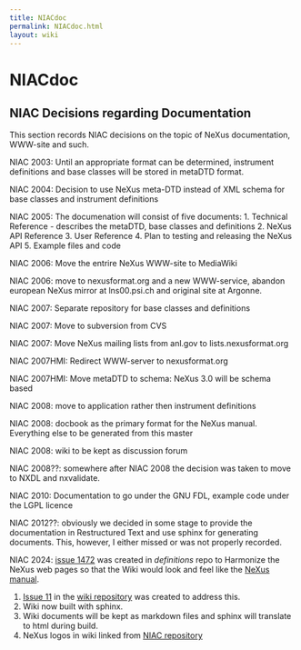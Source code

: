 ```yaml
---
title: NIACdoc
permalink: NIACdoc.html
layout: wiki
---
```

NIACdoc
=======

NIAC Decisions regarding Documentation
--------------------------------------

This section records NIAC decisions on the topic of NeXus documentation,
WWW-site and such.

NIAC 2003: Until an appropriate format can be determined, instrument
definitions and base classes will be stored in metaDTD format.

NIAC 2004: Decision to use NeXus meta-DTD instead of XML schema for base
classes and instrument definitions

NIAC 2005: The documenation will consist of five documents: 1. Technical
Reference - describes the metaDTD, base classes and definitions 2. NeXus
API Reference 3. User Reference 4. Plan to testing and releasing the
NeXus API 5. Example files and code

NIAC 2006: Move the entrire NeXus WWW-site to MediaWiki

NIAC 2006: move to nexusformat.org and a new WWW-service, abandon
european NeXus mirror at lns00.psi.ch and original site at Argonne.

NIAC 2007: Separate repository for base classes and definitions

NIAC 2007: Move to subversion from CVS

NIAC 2007: Move NeXus mailing lists from anl.gov to
lists.nexusformat.org

NIAC 2007HMI: Redirect WWW-server to nexusformat.org

NIAC 2007HMI: Move metaDTD to schema: NeXus 3.0 will be schema based

NIAC 2008: move to application rather then instrument definitions

NIAC 2008: docbook as the primary format for the NeXus manual.
Everything else to be generated from this master

NIAC 2008: wiki to be kept as discussion forum

NIAC 2008??: somewhere after NIAC 2008 the decision was taken to move to
NXDL and nxvalidate.

NIAC 2010: Documentation to go under the GNU FDL, example code under the
LGPL licence

NIAC 2012??: obviously we decided in some stage to provide the
documentation in Restructured Text and use sphinx for generating
documents. This, however, I either missed or was not properly recorded.

NIAC 2024:  [issue 1472](https://github.com/nexusformat/definitions/issues/1472>) was created in *definitions* repo to Harmonize the NeXus web pages so that the Wiki would look and feel like the [NeXus manual](https://manual.nexusformat.org/user_manual.html).
1. [Issue 11](https://github.com/nexusformat/wiki/issues/11) in the [wiki repository](https://github.com/nexusformat/wiki) was created to address this.
2. Wiki now built with sphinx.
3. Wiki documents will be kept as markdown files and sphinx will translate to html during build.
4. NeXus logos in wiki linked from [NIAC repository](https://github.com/nexusformat/NIAC)

